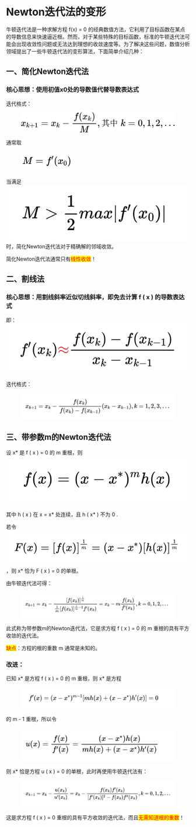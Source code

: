 # Newton迭代法的变形

牛顿迭代法是一种求解方程 f(x) = 0 的经典数值方法，它利用了目标函数在某点的导数信息来快速逼近根。然而，对于某些特殊的目标函数，标准的牛顿迭代法可能会出现收敛性问题或无法达到理想的收敛速度等。为了解决这些问题，数值分析领域提出了一些牛顿迭代法的变形算法，下面简单介绍几种：

## 一、简化Newton迭代法

### 核心思想：使用初值x0处的导数值代替导数表达式

迭代格式：

<figure><img src="../.gitbook/assets/QianJianTec1722600052814 (1).jpg" alt="" width="563"><figcaption></figcaption></figure>

通常取

<figure><img src="../.gitbook/assets/image (1) (1).png" alt="" width="144"><figcaption></figcaption></figure>

当满足 <img src="../.gitbook/assets/image (2) (1).png" alt="" data-size="original"> 时，简化Newton迭代法对于精确解的邻域收敛。

简化Newton迭代法通常只有<mark style="color:red;">线性收敛</mark>！

## 二、割线法

### 核心思想：用割线斜率近似切线斜率，即免去计算 f ( x ) 的导数表达式

即：![](<../.gitbook/assets/image (3) (1).png>)

迭代格式：

<figure><img src="../.gitbook/assets/image (4) (1).png" alt=""><figcaption></figcaption></figure>

## 三、带参数m的Newton迭代法

设 x\* 是 f ( x ) = 0 的 m 重根，则 ![](<../.gitbook/assets/image (5) (1).png>)

其中 h ( x ) 在 x = x\* 处连续，且 h ( x\* ) 不为 0 .

若令  ![](<../.gitbook/assets/image (6).png>) ，则 x\* 恰为 F ( x ) = 0 的单根。

由牛顿迭代法可得：

<figure><img src="../.gitbook/assets/image (7).png" alt=""><figcaption></figcaption></figure>

此式称为带参数m的Newton迭代法，它是求方程 f ( x ) = 0 的 m 重根的具有平方收敛的迭代法。

<mark style="color:red;">缺点</mark>：方程的根的重数 m 通常是未知的。

### 改进：

已知 x\* 是方程 f ( x ) = 0 的 m 重根，则 x\* 是方程

<figure><img src="../.gitbook/assets/image (8).png" alt=""><figcaption></figcaption></figure>

的 m - 1 重根，所以令

<figure><img src="../.gitbook/assets/image (9).png" alt=""><figcaption></figcaption></figure>

则 x\* 恰是方程 u ( x ) = 0 的单根，此时再使用牛顿迭代法有：

<figure><img src="../.gitbook/assets/image (10).png" alt=""><figcaption></figcaption></figure>

这是求方程 f ( x ) = 0 重根的具有平方收敛的迭代法，而且<mark style="color:red;">无需知道根的重数</mark>！
